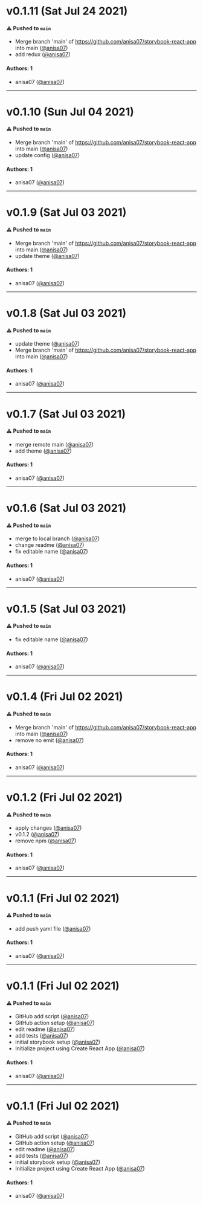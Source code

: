 # v0.1.11 (Sat Jul 24 2021)

#### ⚠️ Pushed to `main`

- Merge branch 'main' of https://github.com/anisa07/storybook-react-app into main ([@anisa07](https://github.com/anisa07))
- add redux ([@anisa07](https://github.com/anisa07))

#### Authors: 1

- anisa07 ([@anisa07](https://github.com/anisa07))

---

# v0.1.10 (Sun Jul 04 2021)

#### ⚠️ Pushed to `main`

- Merge branch 'main' of https://github.com/anisa07/storybook-react-app into main ([@anisa07](https://github.com/anisa07))
- update config ([@anisa07](https://github.com/anisa07))

#### Authors: 1

- anisa07 ([@anisa07](https://github.com/anisa07))

---

# v0.1.9 (Sat Jul 03 2021)

#### ⚠️ Pushed to `main`

- Merge branch 'main' of https://github.com/anisa07/storybook-react-app into main ([@anisa07](https://github.com/anisa07))
- update theme ([@anisa07](https://github.com/anisa07))

#### Authors: 1

- anisa07 ([@anisa07](https://github.com/anisa07))

---

# v0.1.8 (Sat Jul 03 2021)

#### ⚠️ Pushed to `main`

- update theme ([@anisa07](https://github.com/anisa07))
- Merge branch 'main' of https://github.com/anisa07/storybook-react-app into main ([@anisa07](https://github.com/anisa07))

#### Authors: 1

- anisa07 ([@anisa07](https://github.com/anisa07))

---

# v0.1.7 (Sat Jul 03 2021)

#### ⚠️ Pushed to `main`

- merge remote main ([@anisa07](https://github.com/anisa07))
- add theme ([@anisa07](https://github.com/anisa07))

#### Authors: 1

- anisa07 ([@anisa07](https://github.com/anisa07))

---

# v0.1.6 (Sat Jul 03 2021)

#### ⚠️ Pushed to `main`

- merge to local branch ([@anisa07](https://github.com/anisa07))
- change readme ([@anisa07](https://github.com/anisa07))
- fix editable name ([@anisa07](https://github.com/anisa07))

#### Authors: 1

- anisa07 ([@anisa07](https://github.com/anisa07))

---

# v0.1.5 (Sat Jul 03 2021)

#### ⚠️ Pushed to `main`

- fix editable name ([@anisa07](https://github.com/anisa07))

#### Authors: 1

- anisa07 ([@anisa07](https://github.com/anisa07))

---

# v0.1.4 (Fri Jul 02 2021)

#### ⚠️ Pushed to `main`

- Merge branch 'main' of https://github.com/anisa07/storybook-react-app into main ([@anisa07](https://github.com/anisa07))
- remove no emit ([@anisa07](https://github.com/anisa07))

#### Authors: 1

- anisa07 ([@anisa07](https://github.com/anisa07))

---

# v0.1.2 (Fri Jul 02 2021)

#### ⚠️ Pushed to `main`

- apply changes ([@anisa07](https://github.com/anisa07))
- v0.1.2 ([@anisa07](https://github.com/anisa07))
- remove npm ([@anisa07](https://github.com/anisa07))

#### Authors: 1

- anisa07 ([@anisa07](https://github.com/anisa07))

---

# v0.1.1 (Fri Jul 02 2021)

#### ⚠️ Pushed to `main`

- add push yaml file ([@anisa07](https://github.com/anisa07))

#### Authors: 1

- anisa07 ([@anisa07](https://github.com/anisa07))

---

# v0.1.1 (Fri Jul 02 2021)

#### ⚠️ Pushed to `main`

- GitHub add script ([@anisa07](https://github.com/anisa07))
- GitHub action setup ([@anisa07](https://github.com/anisa07))
- edit readme ([@anisa07](https://github.com/anisa07))
- add tests ([@anisa07](https://github.com/anisa07))
- initial storybook setup ([@anisa07](https://github.com/anisa07))
- Initialize project using Create React App ([@anisa07](https://github.com/anisa07))

#### Authors: 1

- anisa07 ([@anisa07](https://github.com/anisa07))

---

# v0.1.1 (Fri Jul 02 2021)

#### ⚠️ Pushed to `main`

- GitHub add script ([@anisa07](https://github.com/anisa07))
- GitHub action setup ([@anisa07](https://github.com/anisa07))
- edit readme ([@anisa07](https://github.com/anisa07))
- add tests ([@anisa07](https://github.com/anisa07))
- initial storybook setup ([@anisa07](https://github.com/anisa07))
- Initialize project using Create React App ([@anisa07](https://github.com/anisa07))

#### Authors: 1

- anisa07 ([@anisa07](https://github.com/anisa07))
